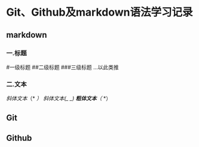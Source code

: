 # Git、Github及markdown语法学习记录
## markdown
### 一.标题
  #一级标题
  ##二级标题
  ###三级标题
  ...以此类推
### 二.文本
  *斜体文本*（* *）
  _斜体文本_(_ _)
  **粗体文本**（* *）
## Git
## Github
